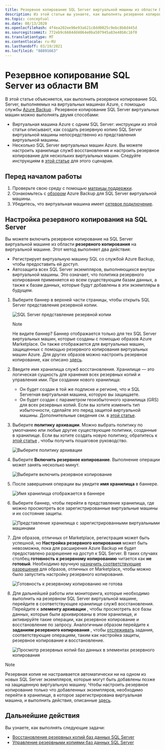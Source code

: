 ```yaml
---
title: Резервное копирование SQL Server виртуальной машины из области ВМ
description: Из этой статьи вы узнаете, как выполнять резервное копирование SQL Server баз данных на виртуальных машинах Azure из области ВМ.
ms.topic: conceptual
ms.date: 08/13/2020
ms.openlocfilehash: 4f4ea202ee96e93a621c8dd0025c9ebc8b8d445d
ms.sourcegitcommit: 772eb9c6684dd4864e0ba507945a83e48b8c16f0
ms.translationtype: MT
ms.contentlocale: ru-RU
ms.lasthandoff: 03/19/2021
ms.locfileid: "88891663"
---
```

# <a name="back-up-a-sql-server-from-the-vm-pane"></a>Резервное копирование SQL Server из области ВМ

В этой статье объясняется, как выполнить резервное копирование SQL Server, выполняемых на виртуальных машинах Azure, с помощью службы [Azure Backup](backup-overview.md) . Резервное копирование SQL Server виртуальных машин можно выполнять двумя способами:

- Виртуальная машина Azure с одним SQL Server: инструкции из этой статьи описывают, как создать резервную копию SQL Server виртуальной машины непосредственно из представления виртуальной машины.
- Несколько SQL Server виртуальных машин Azure. Вы можете настроить хранилище служб восстановления и настроить резервное копирование для нескольких виртуальных машин. Следуйте инструкциям в [этой статье](backup-sql-server-database-azure-vms.md) для этого сценария.

## <a name="before-you-start"></a>Перед началом работы

1. Проверьте свою среду с помощью [матрицы поддержки](sql-support-matrix.md).
2. Ознакомьтесь с [обзором](backup-azure-sql-database.md) Azure Backup для SQL Server виртуальной машины.
3. Убедитесь, что виртуальная машина имеет [сетевое подключение](backup-sql-server-database-azure-vms.md#establish-network-connectivity).

## <a name="configure-backup-on-the-sql-server"></a>Настройка резервного копирования на SQL Server

Вы можете включить резервное копирование на SQL Server виртуальной машине из области **резервного копирования** на виртуальной машине. Этот метод выполняет два действия:

- Регистрирует виртуальную машину SQL со службой Azure Backup, чтобы предоставить ей доступ.
- Автозащита всех SQL Server экземпляров, выполняющихся внутри виртуальной машины. Это означает, что политика резервного копирования применяется ко всем существующим базам данных, а также к базам данных, которые будут добавлены в эти экземпляры в будущем.

1. Выберите баннер в верхней части страницы, чтобы открыть SQL Server представление резервной копии.

    ![SQL Server представление резервной копии](./media/backup-sql-server-vm-from-vm-pane/sql-server-backup-view.png)

    >[!NOTE]
    >Не видите баннер? Баннер отображается только для тех SQL Server виртуальных машин, которые созданы с помощью образов Azure Marketplace. Он также отображается для виртуальных машин, защищенных с помощью резервного копирования виртуальных машин Azure. Для других образов можно настроить резервное копирование, как описано [здесь](backup-sql-server-database-azure-vms.md).

2. Введите имя хранилища служб восстановления. Хранилище — это логическая сущность для хранения всех резервных копий и управления ими. При создании нового хранилища:

    - Он будет создан в той же подписке и регионе, что и SQL Serverная виртуальная машина, которую вы защищаете.
    - Он будет создан с параметром геоизбыточного хранилища (GRS) для всех резервных копий. Если вы хотите изменить тип избыточности, сделайте это перед защитой виртуальной машины. Дополнительные сведения см. в [этой статье](backup-create-rs-vault.md#set-storage-redundancy).

3. Выберите **политику архивации**. Можно выбрать политику по умолчанию или любые другие существующие политики, созданные в хранилище. Если вы хотите создать новую политику, обратитесь к [этой статье](backup-sql-server-database-azure-vms.md#create-a-backup-policy) , чтобы получить пошаговое руководство.

    ![Выберите политику архивации](./media/backup-sql-server-vm-from-vm-pane/backup-policy.png)

4. Выберите **Включить резервное копирование**. Выполнение операции может занять несколько минут.

    ![Выберите включить резервное копирование](./media/backup-sql-server-vm-from-vm-pane/enable-backup.png)

5. После завершения операции вы увидите **имя хранилища** в баннере.

    ![Имя хранилища отображается в баннере](./media/backup-sql-server-vm-from-vm-pane/vault-name.png)

6. Выберите баннер, чтобы перейти в представление хранилища, где можно просмотреть все зарегистрированные виртуальные машины и их состояние защиты.

    ![Представление хранилища с зарегистрированными виртуальными машинами](./media/backup-sql-server-vm-from-vm-pane/vault-view.png)

7. Для образов, отличных от Marketplace, регистрация может быть успешной, но **Настройка резервного копирования** может быть невозможна, пока для расширения Azure Backup не будет предоставлено разрешение на доступ к SQL Server. В таких случаях столбец **готовность к резервному копированию** читается как **не готовый**. Необходимо вручную [назначить соответствующие разрешения](backup-azure-sql-database.md#set-vm-permissions) для образов, отличных от Marketplace, чтобы можно было запустить настройку резервного копирования.

    ![Готовность к резервному копированию не готова](./media/backup-sql-server-vm-from-vm-pane/backup-readiness-not-ready.png)

8. Для дальнейшей работы или мониторинга, которые необходимо выполнить на резервном SQL Server виртуальной машине, перейдите в соответствующее хранилище служб восстановления. Перейдите к **элементу архивации** , чтобы просмотреть все базы данных, которые были архивированы в этом хранилище, и активируйте такие операции, как резервное копирование и восстановление по запросу. Аналогичным образом перейдите к **заданиям резервного копирования** , чтобы [отслеживать](manage-monitor-sql-database-backup.md) задания, соответствующие операциям, таким как настройка защиты, резервное копирование и восстановление.

    ![Просмотр резервных копий баз данных в элементах резервного копирования](./media/backup-sql-server-vm-from-vm-pane/backup-items.png)

>[!NOTE]
>Резервная копия не настраивается автоматически ни на одном из новых SQL Server экземпляров, которые могут быть добавлены позже на защищенную виртуальную машину. Чтобы настроить резервное копирование только что добавленных экземпляров, необходимо перейти в хранилище, в которое зарегистрирована виртуальная машина, и выполнить действия, описанные [здесь](backup-sql-server-database-azure-vms.md).

## <a name="next-steps"></a>Дальнейшие действия

Вы узнаете, как выполнять следующие задачи:

- [Восстановление резервных копий баз данных SQL Server](restore-sql-database-azure-vm.md)
- [Управление резервными копиями баз данных SQL Server](manage-monitor-sql-database-backup.md)
